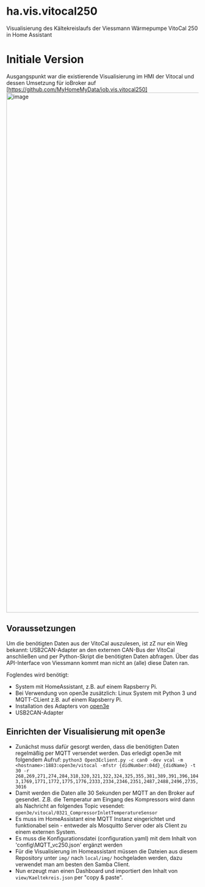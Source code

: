 # ha.vis.vitocal250
Visualisierung des Kältekreislaufs der Viessmann Wärmepumpe VitoCal 250 in Home Assistant

# Initiale Version

Ausgangspunkt war die existierende Visualisierung im HMI der Vitocal und dessen Umsetzung für ioBroker auf [https://github.com/MyHomeMyData/iob.vis.vitocal250]
<img width="1360" alt="image" src="https://github.com/jwende/ha.vis.vitocal250/assets/3383864/8d7b952a-55a8-4637-9fb6-94d157fae1c9">

## Voraussetzungen
Um die benötigten Daten aus der VitoCal auszulesen, ist zZ nur ein Weg bekannt: USB2CAN-Adapter an den externen CAN-Bus der VitoCal anschließen und per Python-Skript die benötigten Daten abfragen. Über das API-Interface von Viessmann kommt man nicht an (alle) diese Daten ran.

Foglendes wird benötigt:
- System mit HomeAssistant, z.B. auf einem Rapsberry Pi.
- Bei Verwendung von open3e zusätzlich: Linux System mit Python 3 und MQTT-CLient z.B. auf einem Rapsberry Pi.
- Installation des Adapters von [open3e](https://github.com/abnoname/open3e)
- USB2CAN-Adapter

## Einrichten der Visualisierung mit open3e
- Zunächst muss dafür gesorgt werden, dass die benötigten Daten regelmäßig per MQTT versendet werden. Das erledigt open3e mit folgendem Aufruf: `python3 Open3Eclient.py -c can0 -dev vcal -m <hostname>:1883:open3e/vitocal -mfstr {didNumber:04d}_{didName} -t 30 -r 268,269,271,274,284,318,320,321,322,324,325,355,381,389,391,396,1043,1769,1771,1772,1775,1776,2333,2334,2346,2351,2487,2488,2496,2735,3016`
- Damit werden die Daten alle 30 Sekunden per MQTT an den Broker auf <hostname> gesendet. Z.B. die Temperatur am Eingang des Kompressors wird dann als Nachricht an folgendes Topic vesendet: `open3e/vitocal/0321_CompressorInletTemperatureSensor`
- Es muss im HomeAssistant eine MQTT Instanz eingerichtet und funktionabel sein - entweder als Mosquitto Server oder als Client zu einem externen System.
- Es muss die Konfigurationsdatei (configuration.yaml) mit dem Inhalt von 'config\MQTT_vc250.json' ergänzt werden 
- Für die Visualisierung im Homeassistant müssen die Dateien aus diesem Repository unter `img/` nach `local/img/` hochgeladen werden, dazu verwendet man am besten den Samba Client.
- Nun erzeugt man einen Dashboard und importiert den Inhalt von `view/Kaeltekreis.json` per "copy & paste".
